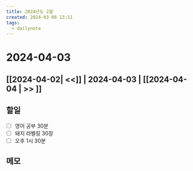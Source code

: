 ```yaml
---
title: 2024년도 2월
created: 2024-03-08 13:11
tags:
  - dailynote
---
```

# 2024-04-03
## [[2024-04-02| <<]] | 2024-04-03 | [[2024-04-04 | >> ]]

## 할일
- [ ] 영어 공부 30분
- [ ] 돼지 라벨링 30장
- [ ] 오후 1시 30분 

## 메모


